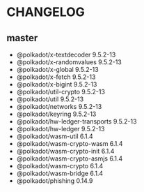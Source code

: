 # CHANGELOG

## master

- @polkadot/x-textdecoder 9.5.2-13
- @polkadot/x-randomvalues 9.5.2-13
- @polkadot/x-global 9.5.2-13
- @polkadot/x-fetch 9.5.2-13
- @polkadot/x-bigint 9.5.2-13
- @polkadot/util-crypto 9.5.2-13
- @polkadot/util 9.5.2-13
- @polkadot/networks 9.5.2-13
- @polkadot/keyring 9.5.2-13
- @polkadot/hw-ledger-transports 9.5.2-13
- @polkadot/hw-ledger 9.5.2-13
- @polkadot/wasm-util 6.1.4
- @polkadot/wasm-crypto-wasm 6.1.4
- @polkadot/wasm-crypto-init 6.1.4
- @polkadot/wasm-crypto-asmjs 6.1.4
- @polkadot/wasm-crypto 6.1.4
- @polkadot/wasm-bridge 6.1.4
- @polkadot/phishing 0.14.9
